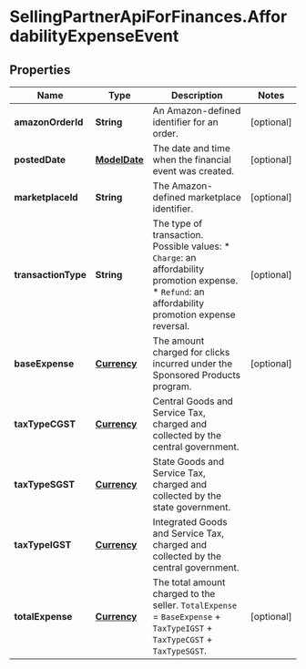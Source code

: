 # SellingPartnerApiForFinances.AffordabilityExpenseEvent

## Properties
Name | Type | Description | Notes
------------ | ------------- | ------------- | -------------
**amazonOrderId** | **String** | An Amazon-defined identifier for an order. | [optional] 
**postedDate** | [**ModelDate**](ModelDate.md) | The date and time when the financial event was created. | [optional] 
**marketplaceId** | **String** | The Amazon-defined marketplace identifier. | [optional] 
**transactionType** | **String** | The type of transaction.   Possible values:  * `Charge`: an affordability promotion expense. * `Refund`: an affordability promotion expense reversal. | [optional] 
**baseExpense** | [**Currency**](Currency.md) | The amount charged for clicks incurred under the Sponsored Products program. | [optional] 
**taxTypeCGST** | [**Currency**](Currency.md) | Central Goods and Service Tax, charged and collected by the central government. | 
**taxTypeSGST** | [**Currency**](Currency.md) | State Goods and Service Tax, charged and collected by the state government. | 
**taxTypeIGST** | [**Currency**](Currency.md) | Integrated Goods and Service Tax, charged and collected by the central government. | 
**totalExpense** | [**Currency**](Currency.md) | The total amount charged to the seller. `TotalExpense` = `BaseExpense` + `TaxTypeIGST` + `TaxTypeCGST` + `TaxTypeSGST`. | [optional] 


